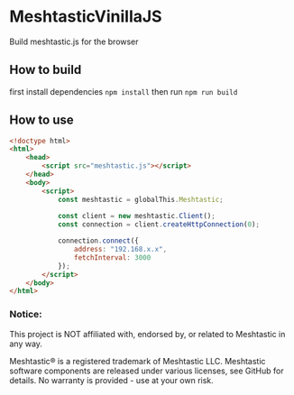 # MeshtasticVinillaJS
Build meshtastic.js for the browser

## How to build
first install dependencies `npm install`
then run `npm run build`

## How to use
```html
<!doctype html>
<html>
    <head>
        <script src="meshtastic.js"></script>
    </head>
    <body>
        <script>
            const meshtastic = globalThis.Meshtastic;
            
            const client = new meshtastic.Client();
            const connection = client.createHttpConnection(0);

            connection.connect({
                address: "192.168.x.x",
                fetchInterval: 3000
            });
        </script>
    </body>
</html>
```

### Notice:
This project is NOT affiliated with, endorsed by, or related to Meshtastic in any way.

Meshtastic® is a registered trademark of Meshtastic LLC. Meshtastic software components are released under various licenses, see GitHub for details. No warranty is provided - use at your own risk.